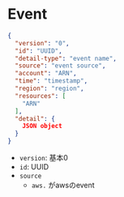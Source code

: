 # Event

```json
{
  "version": "0",
  "id": "UUID",
  "detail-type": "event name",
  "source": "event source",
  "account": "ARN",
  "time": "timestamp",
  "region": "region",
  "resources": [
    "ARN"
  ],
  "detail": {
    JSON object
  }
}
```

* `version`: 基本0
* `id`: UUID
* `source`
  * `aws.` がawsのevent
